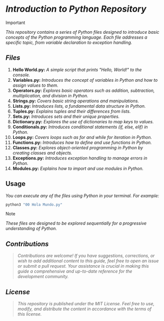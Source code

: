 <!-- Autor: Daniel Benjamin Perez Morales -->
<!-- GitHub: https://github.com/DanielBenjaminPerezMoralesDev13 -->
<!-- GitLab: https://gitlab.com/DanielBenjaminPerezMoralesDev13 -->
<!-- Correo electrónico: danielperezdev@proton.me -->
# **_Introduction to Python Repository_**

> [!IMPORTANT]
> _This repository contains a series of Python files designed to introduce basic concepts of the Python programming language. Each file addresses a specific topic, from variable declaration to exception handling._

## _**Files**_

1. **Hello World.py:** _A simple script that prints "Hello, World!" to the console._
2. **Variables.py:** _Introduces the concept of variables in Python and how to assign values to them._
3. **Operators.py:** _Explores basic operators such as addition, subtraction, multiplication, and division in Python._
4. **Strings.py:** _Covers basic string operations and manipulations._
5. **Lists.py:** _Introduces lists, a fundamental data structure in Python._
6. **Tuples.py:** _Explains tuples and their differences from lists._
7. **Sets.py:** _Introduces sets and their unique properties._
8. **Dictionary.py:** _Explores the use of dictionaries to map keys to values._
9. **Conditionals.py:** _Introduces conditional statements (if, else, elif) in Python._
10. **Loops.py:** _Covers loops such as for and while for iteration in Python._
11. **Functions.py:** _Introduces how to define and use functions in Python._
12. **Classes.py:** _Explores object-oriented programming in Python by creating classes and objects._
13. **Exceptions.py:** _Introduces exception handling to manage errors in Python._
14. **Modules.py:** _Explains how to import and use modules in Python._

## **Usage**

_You can execute any of the files using Python in your terminal. For example:_

```bash
python3 "00 Hola Mundo.py"
```

> [!NOTE]
> _These files are designed to be explored sequentially for a progressive understanding of Python._

## _**Contributions**_

> _Contributions are welcome! If you have suggestions, corrections, or wish to add additional content to this guide, feel free to open an issue or submit a pull request. Your assistance is crucial in making this guide a comprehensive and up-to-date reference for the development community._

## _**License**_

> _This repository is published under the MIT License. Feel free to use, modify, and distribute the content in accordance with the terms of this license._
